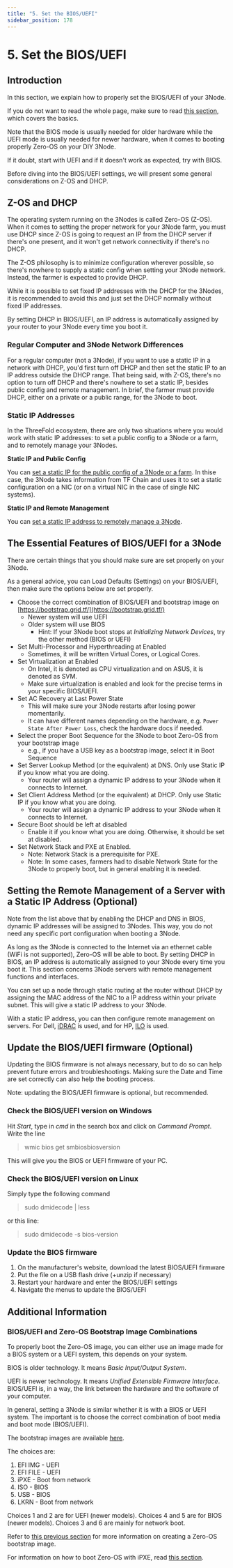 ```yaml
---
title: "5. Set the BIOS/UEFI"
sidebar_position: 178
---
```


<h1> 5. Set the BIOS/UEFI </h1>

## Introduction

In this section, we explain how to properly set the BIOS/UEFI of your 3Node.

If you do not want to read the whole page, make sure to read [this section](#the-essential-features-of-biosuefi-for-a-3node), which covers the basics.

Note that the BIOS mode is usually needed for older hardware while the UEFI mode is usually needed for newer hardware, when it comes to booting properly Zero-OS on your DIY 3Node.

If it doubt, start with UEFI and if it doesn't work as expected, try with BIOS.

Before diving into the BIOS/UEFI settings, we will present some general considerations on Z-OS and DHCP.

## Z-OS and DHCP

The operating system running on the 3Nodes is called Zero-OS (Z-OS). When it comes to setting the proper network for your 3Node farm, you must use DHCP since Z-OS is going to request an IP from the DHCP server if there's one present, and it won't get network connectivity if there's no DHCP. 

The Z-OS philosophy is to minimize configuration wherever possible, so there's nowhere to supply a static config when setting your 3Node network. Instead, the farmer is expected to provide DHCP. 

While it is possible to set fixed IP addresses with the DHCP for the 3Nodes, it is recommended to avoid this and just set the DHCP normally without fixed IP addresses.

By setting DHCP in BIOS/UEFI, an IP address is automatically assigned by your router to your 3Node every time you boot it.

### Regular Computer and 3Node Network Differences

For a regular computer (not a 3Node), if you want to use a static IP in a network with DHCP, you'd first turn off DHCP and then set the static IP to an IP address outside the DHCP range. That being said, with Z-OS, there's no option to turn off DHCP and there's nowhere to set a static IP, besides public config and remote management. In brief, the farmer must provide DHCP, either on a private or a public range, for the 3Node to boot.

### Static IP Addresses

In the ThreeFold ecosystem, there are only two situations where you would work with static IP addresses: to set a public config to a 3Node or a farm, and to remotely manage your 3Nodes. 

**Static IP and Public Config**

You can [set a static IP for the public config of a 3Node or a farm](./1_create_farm.md#optional-add-public-ip-addresses). In thise case, the 3Node takes information from TF Chain and uses it to set a static configuration on a NIC (or on a virtual NIC in the case of single NIC systems). 

**Static IP and Remote Management**

You can [set a static IP address to remotely manage a 3Node](#setting-the-remote-management-of-a-server-static-ip-address).



## The Essential Features of BIOS/UEFI for a 3Node

There are certain things that you should make sure are set properly on your 3Node.

As a general advice, you can Load Defaults (Settings) on your BIOS/UEFI, then make sure the options below are set properly.

* Choose the correct combination of BIOS/UEFI and bootstrap image on [https://bootstrap.grid.tf/](https://bootstrap.grid.tf/)
  * Newer system will use UEFI
  * Older system will use BIOS
    * Hint:  If your 3Node boot stops at *Initializing Network Devices*, try the other method (BIOS or UEFI)
* Set Multi-Processor and Hyperthreading at Enabled
  * Sometimes, it will be written Virtual Cores, or Logical Cores. 
* Set Virtualization at Enabled
  * On Intel, it is denoted as CPU virtualization and on ASUS, it is denoted as SVM. 
  * Make sure virtualization is enabled and look for the precise terms in your specific BIOS/UEFI.
* Set AC Recovery at Last Power State
  * This will make sure your 3Node restarts after losing power momentarily.
  * It can have different names depending on the hardware, e.g. `Power State After Power Loss`, check the hardware docs if needed.
* Select the proper Boot Sequence for the 3Node to boot Zero-OS from your bootstrap image
  * e.g., if you have a USB key as a bootstrap image, select it in Boot Sequence
* Set Server Lookup Method (or the equivalent) at DNS. Only use Static IP if you know what you are doing.
  * Your router will assign a dynamic IP address to your 3Node when it connects to Internet.
* Set Client Address Method (or the equivalent) at DHCP. Only use Static IP if you know what you are doing.
  * Your router will assign a dynamic IP address to your 3Node when it connects to Internet.
* Secure Boot should be left at disabled
  * Enable it if you know what you are doing. Otherwise, it should be set at disabled.
* Set Network Stack and PXE at Enabled.
  * Note: Network Stack is a prerequisite for PXE.
  * Note: In some cases, farmers had to disable Network State for the 3Node to properly boot, but in general enabling it is needed.


## Setting the Remote Management of a Server with a Static IP Address (Optional)


Note from the list above that by enabling the DHCP and DNS in BIOS, dynamic IP addresses will be assigned to 3Nodes. This way, you do not need any specific port configuration when booting a 3Node.

As long as the 3Node is connected to the Internet via an ethernet cable (WiFi is not supported), Zero-OS will be able to boot. By setting DHCP in BIOS, an IP address is automatically assigned to your 3Node every time you boot it. This section concerns 3Node servers with remote management functions and interfaces.

You can set up a node through static routing at the router without DHCP by assigning the MAC address of the NIC to a IP address within your private subnet. This will give a static IP address to your 3Node.

With a static IP address, you can then configure remote management on servers. For Dell, [iDRAC](https://www.dell.com/support/kbdoc/en-us/000134243/how-to-setup-and-manage-your-idrac-or-cmc-for-dell-poweredge-servers-and-blades) is used, and for HP, [ILO](https://support.hpe.com/hpesc/public/docDisplay?docId=a00045463en_us&docLocale=en_US) is used.



## Update the BIOS/UEFI firmware (Optional)


Updating the BIOS firmware is not always necessary, but to do so can help prevent future errors and troubleshootings. Making sure the Date and Time are set correctly can also help the booting process.

Note: updating the BIOS/UEFI firmware is optional, but recommended.


### Check the BIOS/UEFI version on Windows

Hit *Start*, type in *cmd* in the search box and click on *Command Prompt*. Write the line

> wmic bios get smbiosbiosversion

This will give you the BIOS or UEFI firmware of your PC.

### Check the BIOS/UEFI version on Linux

Simply type the following command 

> sudo dmidecode | less

or this line:

> sudo dmidecode -s bios-version

### Update the BIOS firmware

1. On the manufacturer's website, download the latest BIOS/UEFI firmware
2. Put the file on a USB flash drive (+unzip if necessary)
3. Restart your hardware and enter the BIOS/UEFI settings
4. Navigate the menus to update the BIOS/UEFI

## Additional Information

### BIOS/UEFI and Zero-OS Bootstrap Image Combinations

To properly boot the Zero-OS image, you can either use an image made for a BIOS system or a UEFI system, this depends on your system. 

BIOS is older technology. It means *Basic Input/Output System*. 

UEFI is newer technology. It means *Unified Extensible Firmware Interface*. BIOS/UEFI is, in a way, the link between the hardware and the software of your computer.

In general, setting a 3Node is similar whether it is with a BIOS or UEFI system. The important is to choose the correct combination of boot media and boot mode (BIOS/UEFI).

The bootstrap images are available [here](https://bootstrap.grid.tf/).

The choices are:

1. EFI IMG - UEFI
2. EFI FILE - UEFI
3. iPXE - Boot from network
4. ISO - BIOS
5. USB - BIOS
6. LKRN - Boot from network

Choices 1 and 2 are for UEFI (newer models).
Choices 4 and 5 are for BIOS (newer models).
Choices 3 and 6 are mainly for network boot.

Refer to [this previous section](./2_bootstrap_image.md) for more information on creating a Zero-OS bootstrap image.

For information on how to boot Zero-OS with iPXE, read [this section](./6_boot_3node.md#advanced-booting-methods-optional).

